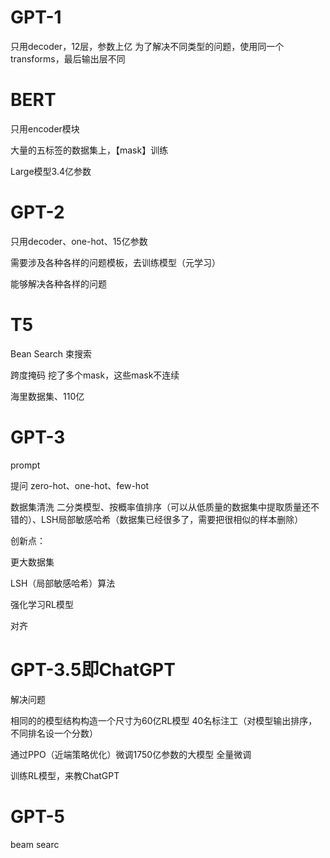 # GPT-1

只用decoder，12层，参数上亿
为了解决不同类型的问题，使用同一个transforms，最后输出层不同



# BERT

只用encoder模块

大量的五标签的数据集上，【mask】训练

Large模型3.4亿参数

# GPT-2

只用decoder、one-hot、15亿参数

需要涉及各种各样的问题模板，去训练模型（元学习）

能够解决各种各样的问题

# T5

Bean Search   束搜索

跨度掩码    挖了多个mask，这些mask不连续

海里数据集、110亿

# GPT-3

prompt

提问  zero-hot、one-hot、few-hot

数据集清洗  二分类模型、按概率值排序（可以从低质量的数据集中提取质量还不错的）、LSH局部敏感哈希（数据集已经很多了，需要把很相似的样本删除）

创新点：

更大数据集

LSH（局部敏感哈希）算法

 强化学习RL模型

对齐

# GPT-3.5即ChatGPT

解决问题

相同的的模型结构构造一个尺寸为60亿RL模型   40名标注工（对模型输出排序，不同排名设一个分数）

通过PPO（近端策略优化）微调1750亿参数的大模型    全量微调

训练RL模型，来教ChatGPT

# GPT-5



beam searc
